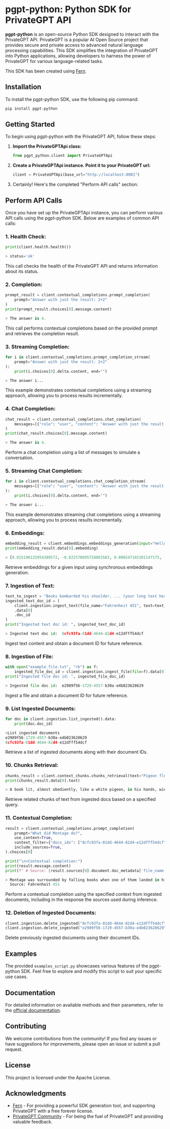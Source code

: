 # pgpt-python: Python SDK for PrivateGPT API

**pgpt-python** is an open-source Python SDK designed to interact with the PrivateGPT API. PrivateGPT is a popular AI Open Source project that provides secure and private access to advanced natural language processing capabilities. This SDK simplifies the integration of PrivateGPT into Python applications, allowing developers to harness the power of PrivateGPT for various language-related tasks.

This SDK has been created using [Fern](https://buildwithfern.com/).

## Installation

To install the pgpt-python SDK, use the following pip command:

```bash
pip install pgpt-python
```

## Getting Started

To begin using pgpt-python with the PrivateGPT API, follow these steps:

1. **Import the PrivateGPTApi class:**

    ```python
    from pgpt_python.client import PrivateGPTApi
    ```

2. **Create a PrivateGPTApi instance. Point it to your PrivateGPT url:**

    ```python
    client = PrivateGPTApi(base_url="http://localhost:8001")
    ```

3. Certainly! Here's the completed "Perform API calls" section:

## Perform API Calls

Once you have set up the PrivateGPTApi instance, you can perform various API calls using the pgpt-python SDK. Below are examples of common API calls:

### 1. **Health Check:**

```python
print(client.health.health())

> status='ok'
```

This call checks the health of the PrivateGPT API and returns information about its status.

### 2. **Completion:**

```python
prompt_result = client.contextual_completions.prompt_completion(
    prompt="Answer with just the result: 2+2"
)
print(prompt_result.choices[0].message.content)

> The answer is 4.
```

This call performs contextual completions based on the provided prompt and retrieves the completion result.

### 3. **Streaming Completion:**

```python
for i in client.contextual_completions.prompt_completion_stream(
    prompt="Answer with just the result: 2+2"
):
    print(i.choices[0].delta.content, end="")

> The answer i...
```

This example demonstrates contextual completions using a streaming approach, allowing you to process results incrementally.

### 4. **Chat Completion:**

```python
chat_result = client.contextual_completions.chat_completion(
    messages=[{"role": "user", "content": "Answer with just the result: 2+2"}]
)
print(chat_result.choices[0].message.content)

> The answer is 4.
```

Perform a chat completion using a list of messages to simulate a conversation.

### 5. **Streaming Chat Completion:**

```python
for i in client.contextual_completions.chat_completion_stream(
    messages=[{"role": "user", "content": "Answer with just the result: 2+2"}]
):
    print(i.choices[0].delta.content, end="")

> The answer i...
```

This example demonstrates streaming chat completions using a streaming approach, allowing you to process results incrementally.

### 6. **Embeddings:**

```python
embedding_result = client.embeddings.embeddings_generation(input="Hello world")
print(embedding_result.data[0].embedding)

> [0.015196125954389572, -0.022570695728063583, 0.008547102101147175, -0.07417059689760208, 0.0038364222273230553, ... ]
```

Retrieve embeddings for a given input using synchronous embeddings generation.

### 7. **Ingestion of Text:**

```python
text_to_ingest = "Books bombarded his shoulder, ... (your long text here)"
ingested_text_doc_id = (
    client.ingestion.ingest_text(file_name="Fahrenheit 451", text=text_to_ingest)
    .data[0]
    .doc_id
)
print("Ingested text doc id: ", ingested_text_doc_id)

> Ingested text doc id:  8cfc93fa-01dd-4644-82d4-e12dfff54dcf
```

Ingest text content and obtain a document ID for future reference.

### 8. **Ingestion of File:**

```python
with open("example_file.txt", "rb") as f:
    ingested_file_doc_id = client.ingestion.ingest_file(file=f).data[0].doc_id
print("Ingested file doc id: ", ingested_file_doc_id)

> Ingested file doc id:  e2989f56-1729-4557-b30a-e4b023628629
```

Ingest a file and obtain a document ID for future reference.

### 9. **List Ingested Documents:**

```python
for doc in client.ingestion.list_ingested().data:
    print(doc.doc_id)

>List ingested documents
e2989f56-1729-4557-b30a-e4b023628629
8cfc93fa-01dd-4644-82d4-e12dfff54dcf
```

Retrieve a list of ingested documents along with their document IDs.

### 10. **Chunks Retrieval:**

```python
chunks_result = client.context_chunks.chunks_retrieval(text="Pigeon fluttering")
print(chunks_result.data[0].text)

> A book lit, almost obediently, like a white pigeon, in his hands, wings fluttering.
```

Retrieve related chunks of text from ingested docs based on a specified query.

### 11. **Contextual Completion:**

```python
result = client.contextual_completions.prompt_completion(
    prompt="What did Montage do?",
    use_context=True,
    context_filter={"docs_ids": ["8cfc93fa-01dd-4644-82d4-e12dfff54dcf"]},
    include_sources=True,
).choices[0]

print("\n>Contextual completion:")
print(result.message.content)
print(f" # Source: {result.sources[0].document.doc_metadata['file_name']}")

> Montage was surrounded by falling books when one of them landed in his hands.
  Source: Fahrenheit 451
```

Perform a contextual completion using the specified context from ingested documents, including in the response the sources used during inference.

### 12. **Deletion of Ingested Documents:**

```python
client.ingestion.delete_ingested("8cfc93fa-01dd-4644-82d4-e12dfff54dcf")
client.ingestion.delete_ingested("e2989f56-1729-4557-b30a-e4b023628629")
```

Delete previously ingested documents using their document IDs.

## Examples

The provided `examples_script.py` showcases various features of the pgpt-python SDK. Feel free to explore and modify this script to suit your specific use cases.

## Documentation

For detailed information on available methods and their parameters, refer to the [official documentation](https://docs.privategpt.dev/api-reference/overview/sd-ks).

## Contributing

We welcome contributions from the community! If you find any issues or have suggestions for improvements, please open an issue or submit a pull request.

## License

This project is licensed under the Apache License.

## Acknowledgments

- [Fern](https://buildwithfern.com/) - For providing a powerful SDK generation tool, and supporting PrivateGPT with a free forever license.
- [PrivateGPT Community](https://discord.gg/bK6mRVpErU) - For being the fuel of PrivateGPT and providing valuable feedback.
